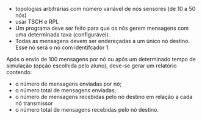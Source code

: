 - topologias arbitrárias com número variável de nós sensores (de 10 a 50 nós)
- usar TSCH e RPL
- Um programa deve ser feito para que os nós gerem mensagens com uma determinada taxa (configurável). 
- Todas as mensagens devem ser endereçadas a um único nó destino. Esse nó será o nó com identifcador 1.

Após o envio de 100 mensagens por nó ou após um determinado tempo de simulação (opção escolhida pelo aluno), deve-se gerar um relatório contendo:

- o número de mensagens enviadas por nó;
- o número total de mensagens enviadas;
- o número de mensagens recebidas pelo nó destino em relação a cada nó transmissor
- o número total de mensagens recebidas pelo nó destino.